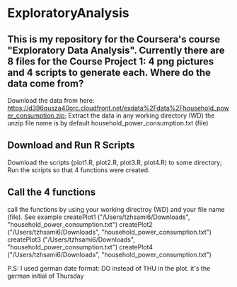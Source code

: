 # ExploratoryAnalysis
This is my repository for the Coursera's course "Exploratory Data Analysis". Currently there are 8 files for the Course Project 1: 4 png pictures and 4 scripts to generate each.
Where do the data come from? 
----------------------------
Download the data from here: https://d396qusza40orc.cloudfront.net/exdata%2Fdata%2Fhousehold_power_consumption.zip;
Extract the data in any working directory (WD) 
the unzip file name is by default household_power_consumption.txt (file) 

Download and Run R Scripts
---------------------------
Download the scripts (plot1.R, plot2.R, plot3.R, plot4.R) to some directory;
Run the scripts so that 4 functions were created.

Call the 4 functions
---------------------
call the functions by using your working directroy (WD) and your file name (file).
See example
createPlot1 ("/Users/tzhsami6/Downloads", "household_power_consumption.txt")
createPlot2 ("/Users/tzhsami6/Downloads", "household_power_consumption.txt")
createPlot3 ("/Users/tzhsami6/Downloads", "household_power_consumption.txt")
createPlot4 ("/Users/tzhsami6/Downloads", "household_power_consumption.txt")


P.S: I used german date format:  DO instead of THU in the plot. it's the german initial of Thursday
